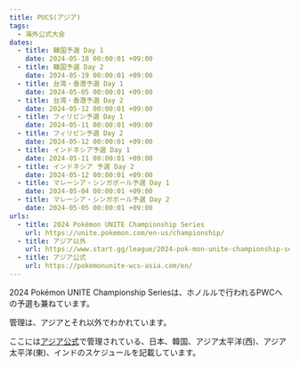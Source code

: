 ```yaml
---
title: PUCS(アジア)
tags:
  - 海外公式大会
dates:
  - title: 韓国予選 Day 1
    date: 2024-05-18 00:00:01 +09:00
  - title: 韓国予選 Day 2
    date: 2024-05-19 00:00:01 +09:00
  - title: 台湾・香港予選 Day 1
    date: 2024-05-05 00:00:01 +09:00
  - title: 台湾・香港予選 Day 2
    date: 2024-05-12 00:00:01 +09:00
  - title: フィリピン予選 Day 1
    date: 2024-05-11 00:00:01 +09:00
  - title: フィリピン予選 Day 2
    date: 2024-05-12 00:00:01 +09:00
  - title: インドネシア予選 Day 1
    date: 2024-05-11 00:00:01 +09:00
  - title: インドネシア 予選 Day 2
    date: 2024-05-12 00:00:01 +09:00
  - title: マレーシア・シンガポール予選 Day 1
    date: 2024-05-04 00:00:01 +09:00
  - title: マレーシア・シンガポール予選 Day 2
    date: 2024-05-05 00:00:01 +09:00
urls:
  - title: 2024 Pokémon UNITE Championship Series
    url: https://unite.pokemon.com/en-us/championship/
  - title: アジア以外
    url: https://www.start.gg/league/2024-pok-mon-unite-championship-series
  - title: アジア公式
    url: https://pokemonunite-wcs-asia.com/en/
---
```


2024 Pokémon UNITE Championship Seriesは、ホノルルで行われるPWCへの予選も兼ねています。

管理は、アジアとそれ以外でわかれています。

ここには[アジア公式](https://pokemonunite-wcs-asia.com/en/)で管理されている、日本、韓国、アジア太平洋(西)、アジア太平洋(東)、インドのスケジュールを記載しています。